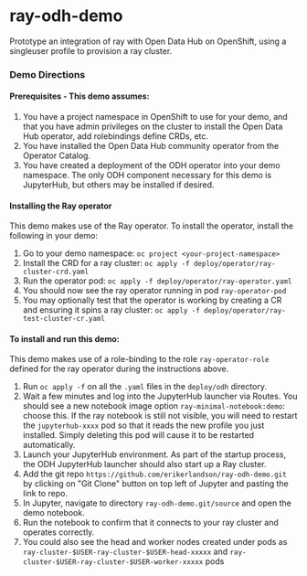 # ray-odh-demo

Prototype an integration of ray with Open Data Hub on OpenShift, using a singleuser profile to provision a ray cluster.

### Demo Directions

#### Prerequisites - This demo assumes:

1. You have a project namespace in OpenShift to use for your demo, and that you have admin privileges on the cluster to install the Open Data Hub operator, add rolebindings define CRDs, etc.
1. You have installed the Open Data Hub community operator from the Operator Catalog.
1. You have created a deployment of the ODH operator into your demo namespace. The only ODH component necessary for this demo is JupyterHub, but others may be installed if desired.

#### Installing the Ray operator

This demo makes use of the Ray operator.
To install the operator, install the following in your demo:

1. Go to your demo namespace: `oc project <your-project-namespace>`
1. Install the CRD for a ray cluster: `oc apply -f deploy/operator/ray-cluster-crd.yaml`
1. Run the operator pod: `oc apply -f deploy/operator/ray-operator.yaml`
1. You should now see the ray operator running in pod `ray-operator-pod`
1. You may optionally test that the operator is working by creating a CR and ensuring it spins a ray cluster: `oc apply -f deploy/operator/ray-test-cluster-cr.yaml`

#### To install and run this demo:

This demo makes use of a role-binding to the role `ray-operator-role` defined for the ray operator during the instructions above.

1. Run `oc apply -f` on all the `.yaml` files in the `deploy/odh` directory.
1. Wait a few minutes and log into the JupyterHub launcher via Routes. You should see a new notebook image option `ray-minimal-notebook:demo`: choose this. If the ray notebook is still not visible, you will need to restart the `jupyterhub-xxxx` pod so that it reads the new profile you just installed. Simply deleting this pod will cause it to be restarted automatically.
1. Launch your JupyterHub environment. As part of the startup process, the ODH JupyterHub launcher should also start up a Ray cluster.
2. Add the git repo `https://github.com/erikerlandson/ray-odh-demo.git` by clicking on "Git Clone" button on top left of Jupyter and pasting the link to repo.
3. In Jupyter, navigate to directory `ray-odh-demo.git/source` and open the demo notebook.
4. Run the notebook to confirm that it connects to your ray cluster and operates correctly.
5. You could also see the head and worker nodes created under pods as `ray-cluster-$USER-ray-cluster-$USER-head-xxxxx` and `ray-cluster-$USER-ray-cluster-$USER-worker-xxxxx` pods

